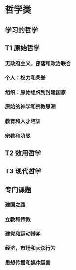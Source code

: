 # 哲学类

## 学习的哲学

## T1 原始哲学

### 无政府主义，部落和政治联合

### 个人：权力和荣誉

### 组织：原始组织到封建国家

### 原始的神学和宗教思潮

### 教育和人才培训

### 宗教和阶级

## T2 效用哲学

## T3 现代哲学

## 专门课题

### 建国之路

### 立教和传教

### 建党和运动博弈

### 经济，市场和大众行为

### 思想传播和媒体运营
